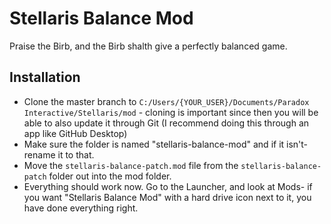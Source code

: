 # Stellaris Balance Mod
Praise the Birb, and the Birb shalth give a perfectly balanced game.

## Installation

 - Clone the master branch to `C:/Users/{YOUR_USER}/Documents/Paradox Interactive/Stellaris/mod` - cloning is important since then you will be able to also update it through Git (I recommend doing this through an app like GitHub Desktop)
 - Make sure the folder is named "stellaris-balance-mod" and if it isn't- rename it to that.
 - Move the `stellaris-balance-patch.mod` file from the `stellaris-balance-patch` folder out into the mod folder.
 - Everything should work now. Go to the Launcher, and look at Mods- if you want "Stellaris Balance Mod" with a hard drive icon next to it, you have done everything right.
